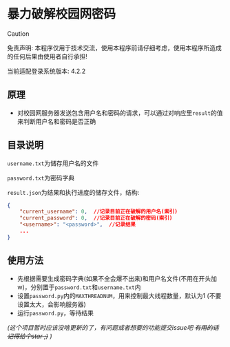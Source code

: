 # 暴力破解校园网密码

> [!CAUTION]
> 免责声明: 本程序仅用于技术交流，使用本程序前请仔细考虑，使用本程序所造成的任何后果由使用者自行承担!

当前适配登录系统版本: 4.2.2


## 原理
* 对校园网服务器发送包含用户名和密码的请求，可以通过对响应里`result`的值来判断用户名和密码是否正确

## 目录说明
`username.txt`为储存用户名的文件

`password.txt`为密码字典

`result.json`为结果和执行进度的储存文件，结构:
```json
{
    "current_username": 0,  //记录目前正在破解的用户名(索引)
    "current_password": 0,  //记录目前正在破解的密码(索引)
    "<username>": "<password>",  //记录结果
    ...
}
```

## 使用方法
* 先根据需要生成密码字典(如果不全会爆不出来)和用户名文件(不用在开头加w)，分别置于`password.txt`和`username.txt`内
* 设置`password.py`内的`MAXTHREADNUM`，用来控制最大线程数量，默认为1 (不要设置太大，会影响服务器)
* 运行`password.py`，等待结果

_(这个项目暂时应该没啥更新的了，有问题或者想要的功能提交issue吧 ~~有用的话记得给个star ;)~~ )_